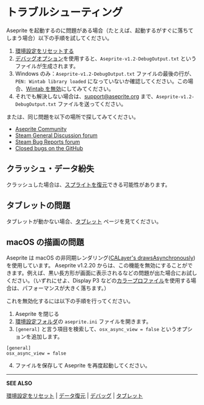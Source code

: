 # トラブルシューティング

Aseprite を起動するのに問題がある場合（たとえば、起動するがすぐに落ちてしまう場合）以下の手順を試してください。

1. [環境設定をリセットする](reset-preferences.md)
1. [デバッグオプション](debug.md)を使用すると、`Aseprite-v1.2-DebugOutput.txt` というファイルが生成されます。
1. Windows のみ：`Aseprite-v1.2-DebugOutput.txt` ファイルの最後の行が、`PEN: Wintab library loaded` になっていないか確認してください。この場合、[Wintab を無効](wintab.md)にしてみてください。
1. それでも解決しない場合は、[support@aseprite.org](mailto:support@aseprite.org) まで、`Aseprite-v1.2-DebugOutput.txt` ファイルを送ってください。

または、同じ問題を以下の場所で探してみてください。

* [Aseprite Community](https://community.aseprite.org)
* [Steam General Discussion forum](http://steamcommunity.com/app/431730/discussions/0/)
* [Steam Bug Reports forum](http://steamcommunity.com/app/431730/discussions/2/)
* [Closed bugs on the GitHub](https://github.com/aseprite/aseprite/issues?utf8=%E2%9C%93&q=is%3Aissue%20is%3Aclosed%20%20label%3Abug)

## クラッシュ・データ紛失

クラッシュした場合は、[スプライトを復元](data-recovery.md)できる可能性があります。

## タブレットの問題

タブレットが動かない場合、[タブレット](tablet.md) ページを見てください。

## macOS の描画の問題

Aseprite は macOS の非同期レンダリング([CALayer's drawsAsynchronously](https://developer.apple.com/documentation/quartzcore/calayer/1410974-drawsasynchronously?language=objc))を使用しています。 Aseprite v1.2.20 からは、この機能を無効にすることができます。例えば、黒い長方形が画面に表示されるなどの問題が出た場合にお試しください。（いずれにせよ、Display P3 などの[カラープロファイル](color-profile.md)を使用する場合は、パフォーマンスが大きく落ちます。）

これを無効化するには以下の手順を行ってください。

1. Aseprite を閉じる
2. [環境設定フォルダ](preferences-folder.md)の `aseprite.ini` ファイルを開きます。
3. `[general]` と言う項目を検索して、`osx_async_view = false` というオプションを追加します。
```
[general]
osx_async_view = false
```
4. ファイルを保存して Aseprite を再度起動してください。

---

**SEE ALSO**

[環境設定をリセット](reset-preferences.md) |
[データ復元](data-recovery.md) |
[デバッグ](debug.md) |
[タブレット](tablet.md)
